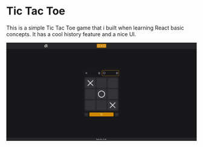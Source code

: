 # Tic Tac Toe

This is a simple Tic Tac Toe game that i built when learning React basic concepts. It has a cool history feature and a nice UI.

![Game UI](/md/game-ui.png)
